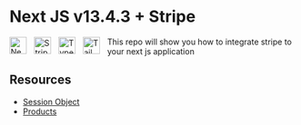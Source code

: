 # Next JS v13.4.3 + Stripe

<img align="left" alt="NextJS" width="30px" style="padding-right:10px;" src="https://cdn.jsdelivr.net/gh/devicons/devicon/icons/nextjs/nextjs-original.svg" />

<img align="left" alt="Stripe" width="30px" style="padding-right:10px;" src="https://woocommerce.com/wp-content/uploads/2011/12/stripe-logo-blue.png" />

<img align="left" alt="TypeScript" width="30px" style="padding-right:10px;" src="https://cdn.jsdelivr.net/gh/devicons/devicon/icons/typescript/typescript-plain.svg" />

<img align="left" alt="Tailwind" width="30px" style="padding-right:10px;" src="https://cdn.jsdelivr.net/gh/devicons/devicon/icons/tailwindcss/tailwindcss-plain.svg" />

This repo will show you how to integrate stripe to your next js application

## Resources

-   [Session Object](https://stripe.com/docs/api/checkout/sessions/create?lang=node#create_checkout_session-line_items)
-   [Products](https://stripe.com/docs/api/products/list)

